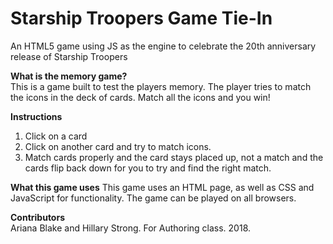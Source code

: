# Starship Troopers Game Tie-In
An HTML5 game using JS as the engine to celebrate the 20th anniversary release of Starship Troopers

<b>What is the memory game?</b></br>
This is a game built to test the players memory. The player tries to match the icons in the deck of cards. Match all the icons and you win!

<b>Instructions</b>
1. Click on a card
2. Click on another card and try to match icons.
3. Match cards properly and the card stays placed up, not a match and the cards flip back down for you to try and find the right match.

<b>What this game uses</b>
This game uses an HTML page, as well as CSS and JavaScript for functionality. The game can be played on all browsers.

<b>Contributors</b></br>
Ariana Blake and Hillary Strong. For Authoring class. 2018.

